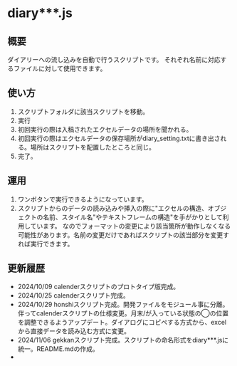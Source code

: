 # diary\*\*\*.js

## 概要

ダイアリーへの流し込みを自動で行うスクリプトです。
それぞれ名前に対応するファイルに対して使用できます。

## 使い方

1. スクリプトフォルダに該当スクリプトを移動。
2. 実行
3. 初回実行の際は入稿されたエクセルデータの場所を聞かれる。
4. 初回実行の際はエクセルデータの保存場所がdiary_setting.txtに書き出される。場所はスクリプトを配置したところと同じ。
5. 完了。

## 運用

1. ワンボタンで実行できるようになっています。
2. スクリプトからのデータの読み込みや挿入の際に"エクセルの構造、オブジェクトの名前、スタイル名"やテキストフレームの構造"を手がかりとして利用しています。
   なのでフォーマットの変更により該当箇所が動作しなくなる可能性があります。名前の変更だけであればスクリプトの該当部分を変更すれば実行できます。

## 更新履歴

- 2024/10/09 calenderスクリプトのプロトタイプ版完成。
- 2024/10/25 calenderスクリプト完成。
- 2024/10/29 honshiスクリプト完成。開発ファイルをモジュール事に分離。伴ってcalenderスクリプトの仕様変更。月末/が入っている状態の◯の位置を調整できるようアップデート。ダイアログにコピペする方式から、excelから直接データを読み込む方式に変更。
- 2024/11/06 gekkanスクリプト完成。スクリプトの命名形式をdiary\*\*\*.jsに統一。README.mdの作成。
-
